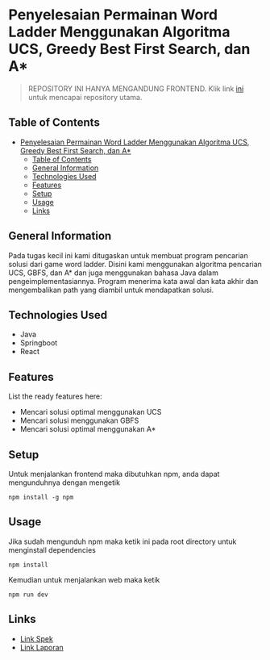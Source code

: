 # Penyelesaian Permainan Word Ladder Menggunakan Algoritma UCS, Greedy Best First Search, dan A*
> REPOSITORY INI HANYA MENGANDUNG FRONTEND. Klik link [ini](https://github.com/riyorax/Tucil3_13522061) untuk mencapai repository utama.
## Table of Contents
- [Penyelesaian Permainan Word Ladder Menggunakan Algoritma UCS, Greedy Best First Search, dan A\*](#penyelesaian-permainan-word-ladder-menggunakan-algoritma-ucs-greedy-best-first-search-dan-a)
  - [Table of Contents](#table-of-contents)
  - [General Information](#general-information)
  - [Technologies Used](#technologies-used)
  - [Features](#features)
  - [Setup](#setup)
  - [Usage](#usage)
  - [Links](#links)
<!-- * [License](#license) -->


## General Information
Pada tugas kecil ini kami ditugaskan untuk membuat program pencarian solusi dari game word ladder. Disini kami menggunakan algoritma pencarian UCS, GBFS, dan A* dan juga menggunakan bahasa Java dalam pengeimplementasiannya. Program menerima kata awal dan kata akhir dan mengembalikan path yang diambil untuk mendapatkan solusi.


## Technologies Used
- Java
- Springboot
- React


## Features
List the ready features here:
- Mencari solusi optimal menggunakan UCS
- Mencari solusi menggunakan GBFS
- Mencari solusi optimal menggunakan A*

## Setup
Untuk menjalankan frontend maka dibutuhkan npm, anda dapat mengunduhnya dengan mengetik
```shell
npm install -g npm
```


## Usage
Jika sudah mengunduh npm maka ketik ini pada root directory untuk menginstall dependencies
```shell
npm install
```
Kemudian untuk menjalankan web maka ketik
```shell
npm run dev
```


## Links
- [Link Spek](https://docs.google.com/document/d/1TUvKn-vPXhLsxga8K7mjSUbYnInHp2TSRtGFWlngwYk/edit)
- [Link Laporan](https://docs.google.com/document/d/1-sLCyWsWPvsNpP2iUOl8SdsGduytEipTyRx4QoV2p88/edit?usp=sharing)